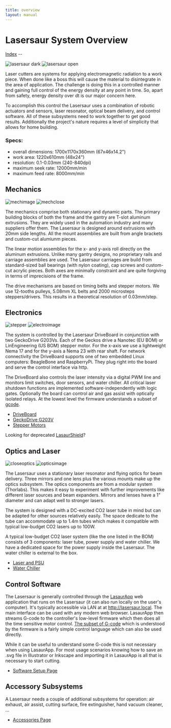 ```yaml
---
title: overview
layout: manual
---
```


Lasersaur System Overview
=========================

[Index](index) --

![lasersaur dark](http://farm9.staticflickr.com/8233/8464050599_c02f553c27_m.jpg)
![lasersaur open](http://farm9.staticflickr.com/8510/8464041087_d23416e7dc_m.jpg)

Laser cutters are systems for applying electromagnetic radiation to a work piece. When done like a boss this will cause the material to disintegrate in the area of application. The challenge is doing this in a controlled manner and gaining full control of the energy density at any point in time. So, apart from safety,  energy density over dt is our major concern here.

To accomplish this control the Lasersaur uses a combination of robotic actuators and sensors, laser resonator, optical beam delivery, and control software. All of these subsystems need to work together to get good results. Additionally the project's nature requires a level of simplicity that allows for home building.

### Specs:
- overall dimensions: 1700x1170x360mm (67x46x14.2")
- work area: 1220x610mm (48x24")
- resolution: 0.1-0.03mm (240-840dpi)
- maximum seek rate: 12000mm/min
- maximum feed rate: 8000mm/min


Mechanics
---------

![mechimage](http://farm9.staticflickr.com/8528/8464053217_fac4bf454e_m.jpg)
![mechclose](http://farm9.staticflickr.com/8074/8414185536_c9090070b1_m.jpg)

The mechanics comprise both stationary and dynamic parts. The primary building blocks of both the frame and the gantry are T-slot aluminum extrusions. They are widely used in the automation industry and many suppliers offer them. The Lasersaur is designed around extrusions with 20mm side lengths. All the mount assemblies are built from angle brackets and custom-cut alumiunm pieces.

The linear motion assemblies for the x- and y-axis roll directly on the aluminum extrusions. Unlike many gantry designs, no proprietary rails and carriage assemblies are used. The Lasersaur carriages are build from standard-sized ball bearings (with nylon coating), cap screws and custom-cut acrylic pieces. Both axes are minimally constraint and are quite forgiving in terms of imprecisions of the frame.

The drive mechanisms are based on timing belts and stepper motors. We use 12-tooths pulleys, 5.08mm XL belts and 2000 microsteps steppers/drivers. This results in a theoretical resolution of 0.03mm/step.


Electronics
-----------

![stepper](http://farm9.staticflickr.com/8090/8414187450_ef48c676c7_m.jpg)
![electroimage](http://farm9.staticflickr.com/8081/8414619512_190b059209_m.jpg)

The system is controlled by the Lasersaur DriveBoard in conjunction with two GeckoDrive G203Vs. Each of the Geckos drive a Nanotec (EU BOM) or LinEngineering (US BOM) stepper motor. For the x-axis we use a lightweight Nema 17 and for the y-axis a Nema 23 with rear shaft. For network connectivity the DriveBoard supports one of two embedded Linux computers: BeagleBone and RaspberryPi. They plug right into the board and serve the control interface via http.

The DriveBoard also controls the laser intensity via a digital PWM line and monitors limit switches, door sensors, and water chiller. All critical laser shutdown functions are implemented software-independently with logic gates. Optionally the board can control air and gas assist with optically isolated relays. At the lowest level the firmware understands a subset of [gcode](gcode).

* [DriveBoard](driveboard)
* [GeckoDrive G203V](geckodrives)
* [Stepper Motors](steppers)

Looking for deprecated [LasaurShield](LasaurShield)?


Optics and Laser
----------------

![closeoptics](http://farm8.staticflickr.com/7185/7119387815_761fce44db_m.jpg)
![opticsimage](http://farm8.staticflickr.com/7054/6973307346_0674b570aa_m.jpg)

The Lasersaur uses a stationary laser resonator and flying optics for beam delivery. Three mirrors and one lens plus the various mounts make up the optics subsystem. The optics components are from a modular system (Thorlabs). This makes it easy to experiment with further improvements like different laser sources and beam expanders. Mirrors and lenses have a 1" diameter and can adapt well to stronger lasers.

The system is designed with a DC-excited CO2 laser tube in mind but can be adapted for other sources relatively easily. The space dedicate to the tube can accommodate up to 1.4m tubes which makes it compatible with typical  low-budget CO2 lasers up to 100W.

A typical low-budget CO2 laser system (like the one listed in the BOM) consists of 3 components: laser tube, power supply and water chiller. We have a dedicated space for the power supply inside the Lasersaur. The water chiller is external to the box.

* [Laser and PSU](lasersystem)
* [Water Chiller](chiller)


Control Software
----------------

The Lasersaur is generally controlled through the [LasaurApp](software) web application that runs on the Lasersaur (it can also run locally on the user's computer). It's typically accessible via LAN at at http://lasersaur.local. The main interface can be used with any modern web browser. LasaurApp then streams G-code to the controller's low-level firmware which then does all the time sensitive motor control. [The subset of G-code](gcode) which is understood by the firmware is a fairly simple control language which can also be used directly.

While it can be useful to understand some G-code this is not necessary when using LasaurApp. For most usage scenarios knowing how to save an .svg file in Illustrator or Inkscape and importing it in LasaurApp is all that is necessary to start cutting.

- [Software Setup Page](software)


Accessory Subsystems
--------------------

A Lasersaur needs a couple of additional subsystems for operation: air exhaust, air assist, cutting surface, fire extinguisher, hand vacuum cleaner, ...

- [Accessories Page](accessories)
